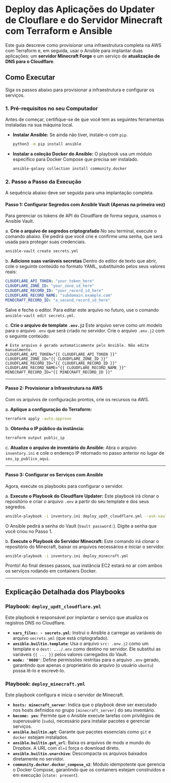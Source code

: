 

# Deploy das Aplicações do Updater de Clouflare e do Servidor Minecraft com Terraform e Ansible

Este guia descreve como provisionar uma infraestrutura completa na AWS com Terraform e, em seguida, usar o Ansible para implantar duas aplicações: um **servidor Minecraft Forge** e um serviço de **atualização de DNS para o Cloudflare**.

## Como Executar

Siga os passos abaixo para provisionar a infraestrutura e configurar os serviços.

### 1. Pré-requisitos no seu Computador

Antes de começar, certifique-se de que você tem as seguintes ferramentas instaladas na sua máquina local.

*   **Instalar Ansible:** Se ainda não tiver, instale-o com `pip`.
    ```bash
    python3 -m pip install ansible
    ```

*   **Instalar a coleção Docker do Ansible:** O playbook usa um módulo específico para Docker Compose que precisa ser instalado.
    ```bash
    ansible-galaxy collection install community.docker
    ```

### 2. Passo a Passo da Execução

A sequência abaixo deve ser seguida para uma implantação completa.

#### Passo 1: Configurar Segredos com Ansible Vault (Apenas na primeira vez)

Para gerenciar os tokens de API do Cloudflare de forma segura, usamos o Ansible Vault.

a. **Crie o arquivo de segredos criptografado**
No seu terminal, execute o comando abaixo. Ele pedirá que você crie e confirme uma senha, que será usada para proteger suas credenciais.

```bash
ansible-vault create secrets.yml
```

b. **Adicione suas variáveis secretas**
Dentro do editor de texto que abrir, cole o seguinte conteúdo no formato YAML, substituindo pelos seus valores reais:

```yaml
CLOUDFLARE_API_TOKEN: "your_token_here"
CLOUDFLARE_ZONE_ID: "your_zone_id_here"
CLOUDFLARE_RECORD_ID: "your_record_id_here"
CLOUDFLARE_RECORD_NAME: "subdomain.example.com"
MINECRAFT_RECORD_ID: "a_second_record_id_here"
```

Salve e feche o editor. Para editar este arquivo no futuro, use o comando `ansible-vault edit secrets.yml`.

c. **Crie o arquivo de template `.env.j2`**
Este arquivo serve como um modelo para o arquivo `.env` que será criado no servidor. Crie o arquivo `.env.j2` com o seguinte conteúdo:

```jinja2
# Este arquivo é gerado automaticamente pelo Ansible. Não edite manualmente.
CLOUDFLARE_API_TOKEN="{{ CLOUDFLARE_API_TOKEN }}"
CLOUDFLARE_ZONE_ID="{{ CLOUDFLARE_ZONE_ID }}"
CLOUDFLARE_RECORD_ID="{{ CLOUDFLARE_RECORD_ID }}"
CLOUDFLARE_RECORD_NAME="{{ CLOUDFLARE_RECORD_NAME }}"
MINECRAFT_RECORD_ID="{{ MINECRAFT_RECORD_ID }}"
```

---

#### Passo 2: Provisionar a Infraestrutura na AWS

Com os arquivos de configuração prontos, crie os recursos na AWS.

a. **Aplique a configuração do Terraform:**
```bash
terraform apply -auto-approve
```

b. **Obtenha o IP público da instância:**
```bash
terraform output public_ip
```

c. **Atualize o arquivo de inventário do Ansible:**
Abra o arquivo `inventory.ini` e cole o endereço IP retornado no passo anterior no lugar de `seu_ip_publico_aqui`.

---

#### Passo 3: Configurar os Serviços com Ansible

Agora, execute os playbooks para configurar o servidor.

a. **Execute o Playbook do Cloudflare Updater:**
Este playbook irá clonar o repositório e criar o arquivo `.env` a partir do seu template e dos seus segredos.

```bash
ansible-playbook -i inventory.ini deploy_updt_cloudflare.yml --ask-vault-pass
```
O Ansible pedirá a senha do Vault (`Vault password:`). Digite a senha que você criou no Passo 1.

b. **Execute o Playbook do Servidor Minecraft:**
Este comando irá clonar o repositório do Minecraft, baixar os arquivos necessários e iniciar o servidor.

```bash
ansible-playbook -i inventory.ini deploy_minecraft.yml
```

Pronto! Ao final desses passos, sua instância EC2 estará no ar com ambos os serviços rodando em containers Docker.

---

## Explicação Detalhada dos Playbooks

### Playbook: `deploy_updt_cloudflare.yml`
Este playbook é responsável por implantar o serviço que atualiza os registros DNS no Cloudflare.

*   **`vars_files: - secrets.yml`**: Instrui o Ansible a carregar as variáveis do arquivo `secrets.yml` (que está criptografado).
*   **`ansible.builtin.template`**: Usa o arquivo `src: .env.j2` como um template e o `dest: .../.env` como destino no servidor. Ele substitui as variáveis `{{ ... }}` pelos valores carregados do Vault.
*   **`mode: '0600'`**: Define permissões restritas para o arquivo `.env` gerado, garantindo que apenas o proprietário do arquivo (o usuário `ubuntu`) possa lê-lo e escrevê-lo.

### Playbook: `deploy_minecraft.yml`
Este playbook configura e inicia o servidor de Minecraft.

*   **`hosts: minecraft_server`**: Indica que o playbook deve ser executado nos hosts definidos no grupo `[minecraft_server]` do seu inventário.
*   **`become: yes`**: Permite que o Ansible execute tarefas com privilégios de superusuário (`sudo`), necessário para instalar pacotes e gerenciar serviços.
*   **`ansible.builtin.apt`**: Garante que pacotes essenciais como `git` e `docker` estejam instalados.
*   **`ansible.builtin.get_url`**: Baixa os arquivos de mods e mundo do Dropbox. A URL com `dl=1` força o download direto.
*   **`ansible.builtin.unarchive`**: Descompacta os arquivos baixados diretamente no servidor.
*   **`community.docker.docker_compose_v2`**: Módulo idempotente que gerencia o Docker Compose, garantindo que os containers estejam construídos e em execução (`state: present`).